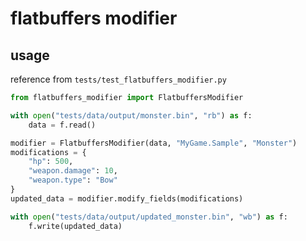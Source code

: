 flatbuffers modifier
===================

usage
-----
reference from `tests/test_flatbuffers_modifier.py`

```python
from flatbuffers_modifier import FlatbuffersModifier

with open("tests/data/output/monster.bin", "rb") as f:
    data = f.read()

modifier = FlatbuffersModifier(data, "MyGame.Sample", "Monster")
modifications = {
    "hp": 500,
    "weapon.damage": 10,
    "weapon.type": "Bow"
}
updated_data = modifier.modify_fields(modifications)

with open("tests/data/output/updated_monster.bin", "wb") as f:
    f.write(updated_data)
```
